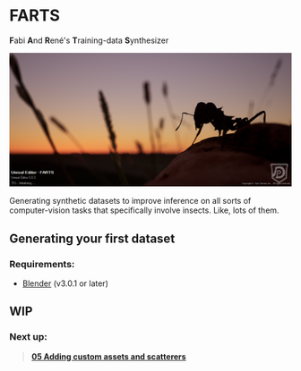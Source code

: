 # FARTS
**F**abi **A**nd **R**ené's **T**raining-data **S**ynthesizer

![](../images/06_launch.png)

Generating synthetic datasets to improve inference on all sorts of computer-vision tasks that specifically involve insects. Like, lots of them.

## Generating your first dataset

### Requirements:
* [Blender](https://www.blender.org/) (v3.0.1 or later)

## WIP

### Next up: 
> [**05 Adding custom assets and scatterers**](05_Adding_custom_assets_and_scatterers.md)